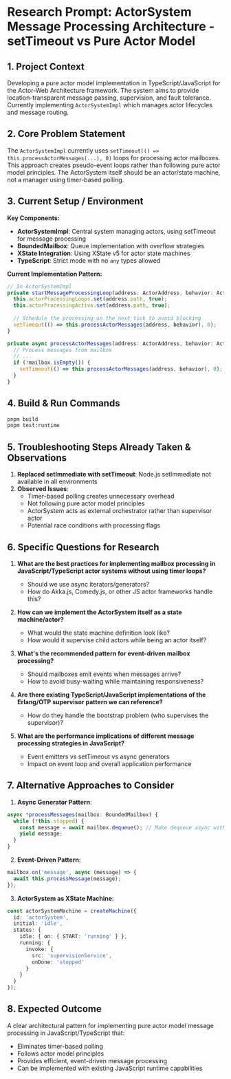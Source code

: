 # Research Prompt: ActorSystem Message Processing Architecture - setTimeout vs Pure Actor Model

## 1. Project Context

Developing a pure actor model implementation in TypeScript/JavaScript for the Actor-Web Architecture framework. The system aims to provide location-transparent message passing, supervision, and fault tolerance. Currently implementing `ActorSystemImpl` which manages actor lifecycles and message routing.

## 2. Core Problem Statement

The `ActorSystemImpl` currently uses `setTimeout(() => this.processActorMessages(...), 0)` loops for processing actor mailboxes. This approach creates pseudo-event loops rather than following pure actor model principles. The ActorSystem itself should be an actor/state machine, not a manager using timer-based polling.

## 3. Current Setup / Environment

**Key Components:**
- **ActorSystemImpl**: Central system managing actors, using setTimeout for message processing
- **BoundedMailbox**: Queue implementation with overflow strategies
- **XState Integration**: Using XState v5 for actor state machines
- **TypeScript**: Strict mode with no `any` types allowed

**Current Implementation Pattern:**
```typescript
// In ActorSystemImpl
private startMessageProcessingLoop(address: ActorAddress, behavior: ActorDefinition): void {
  this.actorProcessingLoops.set(address.path, true);
  this.actorProcessingActive.set(address.path, true);
  
  // Schedule the processing on the next tick to avoid blocking
  setTimeout(() => this.processActorMessages(address, behavior), 0);
}

private async processActorMessages(address: ActorAddress, behavior: ActorDefinition): Promise<void> {
  // Process messages from mailbox
  // ...
  if (!mailbox.isEmpty()) {
    setTimeout(() => this.processActorMessages(address, behavior), 0);
  }
}
```

## 4. Build & Run Commands

```bash
pnpm build
pnpm test:runtime
```

## 5. Troubleshooting Steps Already Taken & Observations

1. **Replaced setImmediate with setTimeout**: Node.js setImmediate not available in all environments
2. **Observed Issues**:
   - Timer-based polling creates unnecessary overhead
   - Not following pure actor model principles
   - ActorSystem acts as external orchestrator rather than supervisor actor
   - Potential race conditions with processing flags

## 6. Specific Questions for Research

1. **What are the best practices for implementing mailbox processing in JavaScript/TypeScript actor systems without using timer loops?**
   - Should we use async iterators/generators?
   - How do Akka.js, Comedy.js, or other JS actor frameworks handle this?

2. **How can we implement the ActorSystem itself as a state machine/actor?**
   - What would the state machine definition look like?
   - How would it supervise child actors while being an actor itself?

3. **What's the recommended pattern for event-driven mailbox processing?**
   - Should mailboxes emit events when messages arrive?
   - How to avoid busy-waiting while maintaining responsiveness?

4. **Are there existing TypeScript/JavaScript implementations of the Erlang/OTP supervisor pattern we can reference?**
   - How do they handle the bootstrap problem (who supervises the supervisor)?

5. **What are the performance implications of different message processing strategies in JavaScript?**
   - Event emitters vs setTimeout vs async generators
   - Impact on event loop and overall application performance

## 7. Alternative Approaches to Consider

1. **Async Generator Pattern**:
```typescript
async *processMessages(mailbox: BoundedMailbox) {
  while (!this.stopped) {
    const message = await mailbox.dequeue(); // Make dequeue async with notification
    yield message;
  }
}
```

2. **Event-Driven Pattern**:
```typescript
mailbox.on('message', async (message) => {
  await this.processMessage(message);
});
```

3. **ActorSystem as XState Machine**:
```typescript
const actorSystemMachine = createMachine({
  id: 'actorSystem',
  initial: 'idle',
  states: {
    idle: { on: { START: 'running' } },
    running: {
      invoke: {
        src: 'supervisionService',
        onDone: 'stopped'
      }
    }
  }
});
```

## 8. Expected Outcome

A clear architectural pattern for implementing pure actor model message processing in JavaScript/TypeScript that:
- Eliminates timer-based polling
- Follows actor model principles
- Provides efficient, event-driven message processing
- Can be implemented with existing JavaScript runtime capabilities